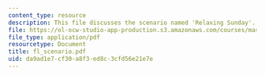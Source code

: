 ```yaml
---
content_type: resource
description: This file discusses the scenario named 'Relaxing Sunday'.
file: https://ol-ocw-studio-app-production.s3.amazonaws.com/courses/mas-961-ambient-intelligence-spring-2005/da9ad1e7cf30a8f3ed8c3cfd56e21e7e_fl_scenario.pdf
file_type: application/pdf
resourcetype: Document
title: fl_scenario.pdf
uid: da9ad1e7-cf30-a8f3-ed8c-3cfd56e21e7e
---
```

